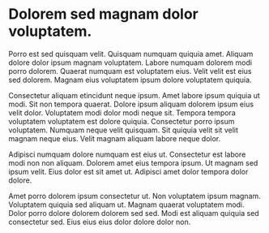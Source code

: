 # Dolorem sed magnam dolor voluptatem.

Porro est sed quisquam velit. Quisquam numquam quiquia amet. Aliquam dolore dolor ipsum magnam voluptatem. Labore numquam dolorem modi porro dolorem. Quaerat numquam est voluptatem eius. Velit velit est eius sed dolorem. Magnam eius voluptatem ipsum dolore voluptatem quiquia.

Consectetur aliquam etincidunt neque ipsum. Amet labore ipsum quiquia ut modi. Sit non tempora quaerat. Dolore ipsum aliquam dolorem ipsum eius velit dolor. Voluptatem modi dolor modi neque sit. Tempora tempora voluptatem voluptatem est dolore quiquia. Consectetur porro ipsum voluptatem. Numquam neque velit quisquam. Sit quiquia velit sit velit magnam neque eius. Velit magnam aliquam labore neque dolor.

Adipisci numquam dolore numquam est eius ut. Consectetur est labore modi non non aliquam. Dolorem amet eius tempora ipsum. Ut magnam sed ipsum velit. Eius dolor est sit amet ut. Adipisci amet dolor tempora dolor dolore.

Amet porro dolorem ipsum consectetur ut. Non voluptatem ipsum magnam. Voluptatem quiquia sed aliquam ut. Magnam quaerat voluptatem modi. Dolor porro dolore dolorem dolorem sed sed. Modi est aliquam quiquia sed consectetur sed. Eius eius eius dolor dolore dolor non.

